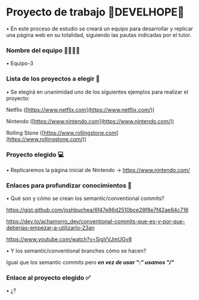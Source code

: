 # Proyecto de trabajo 🚸DEVELHOPE🚸

  • En este proceso de estudio se creará un equipo para desarrollar y replicar una página web en su totalidad, siguiendo las pautas indicadas por el tutor. 

### Nombre del equipo 👨‍👩‍👧‍👦

  • Equipo-3

### Lista de los proyectos a elegir 📃

  • Se elegirá en unanimidad uno de los siguientes ejemplos para realizar el proyecto: 

  Netflix ([https://www.netflix.com](https://www.netflix.com/))

  Nintendo ([https://www.nintendo.com](https://www.nintendo.com/))

  Rolling Stone ([https://www.rollingstone.com](https://www.rollingstone.com/))
  

### Proyecto elegido 💻

  • Replicaremos la página inicial de Nintendo -> https://www.nintendo.com/
  
### Enlaces para profundizar conocimientos 🎒

  • Qué son y cómo se crean los semantic/conventional commits?
  
  https://gist.github.com/joshbuchea/6f47e86d2510bce28f8e7f42ae84c716
  
  https://dev.to/achamorro_dev/conventional-commits-que-es-y-por-que-deberias-empezar-a-utilizarlo-23an

  https://www.youtube.com/watch?v=SigVVJmUGv8

  
  • Y los semantic/conventional branches cómo se hacen? 
  
  Igual que los semantic commits pero ***en vez de usar ":" usamos "/"***
  
### Enlace al proyecto elegido ✅

  • ¿?
